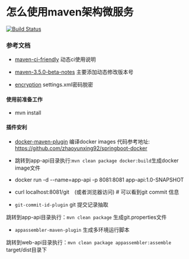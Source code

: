 # 怎么使用maven架构微服务

[![Build Status](https://travis-ci.com/zhaoyunxing92/maven-learn.svg?branch=maven-plug)](https://travis-ci.com/zhaoyunxing92/maven-learn)

### 参考文档
* [maven-ci-friendly](https://maven.apache.org/maven-ci-friendly.html) 动态ci使用说明

* [maven-3.5.0-beta-notes](https://maven.apache.org/docs/3.5.0-beta-1/release-notes.html) 主要添加动态修改版本号

* [encryption](http://maven.apache.org/guides/mini/guide-encryption.html) settings.xml密码脱密

#### 使用前准备工作

* mvn install

#### 插件安利

 * [docker-maven-plugin](https://github.com/spotify/docker-maven-plugin) 编译docker images 代码参考地址: https://github.com/zhaoyunxing92/springboot-docker
 
  * 跳转到app-api目录执行:`mvn clean package docker:build`生成docker image文件
  
  * docker run -d --name=app-api -p 8081:8081 app-api:1.0-SNAPSHOT
 
  * curl localhost:8081/git　(或者浏览器访问) # 可以看到git commit 信息
 
 * `git-commit-id-plugin` git 提交记录抽取
 
  跳转到app-api目录执行：`mvn clean package` 生成git.properties文件

 * `appassembler-maven-plugin` 生成多环境运行脚本
   
  跳转到web-api目录执行：`mvn clean package appassembler:assemble` target/dist目录下
